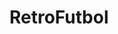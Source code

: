# RetroFutbol
<!-- 
USUARIOS DE PRUEBA
USER: test - PASS: test
USER: demo - PASS: demo
USER: prueba - PASS: prueba
-->

<!-- 
-Para iniciar sesion o crear usuario, no puede ingresar valores vacios, sino aparecera un cartel de error
-Al crear usuario las contraseñas deben ser iguales
-->

<!-- 
el filtro de talles no es simultaneo con el resto de lso filtros
-->

<!-- 
-Para seleccionar camietas debe ingresar sesion primero
-Al presionar Continuar, ya no se pueden modificar las camisetas, solo se pueden hacer desde el incio
-->

<!-- 
-Para dar de alta la compra, los inputs de Datos del Cliente no pueden estar vacios, sino aparecera un cartel de error.
Todos los campos sson obligatorios
-->
